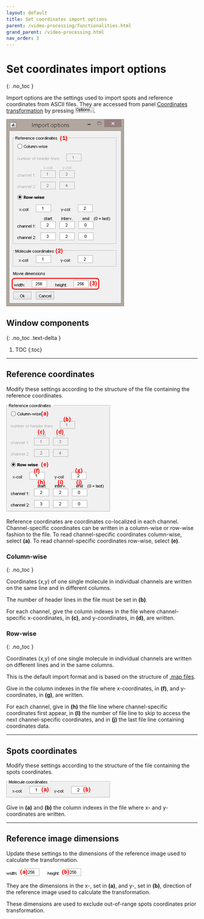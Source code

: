 ```yaml
---
layout: default
title: Set coordinates import options
parent: /video-processing/functionalities.html
grand_parent: /video-processing.html
nav_order: 3
---
```


# Set coordinates import options
{: .no_toc }

Import options are the settings used to import spots and reference coordinates from ASCII files. 
They are accessed from panel 
[Coordinates transformation](../panels/panel-molecule-coordinates.html#coordinates-transformation) by pressing 
![Options...](../../assets/images/gui/VP-but-options.png "Options...").

<a href="../../assets/images/gui/VP-panel-molcoord-transf-impopt.png"><img src="../../assets/images/gui/VP-panel-molcoord-transf-impopt.png" style="max-width: 310px;"/></a>


## Window components
{: .no_toc .text-delta }

1. TOC
{:toc}

---

## Reference coordinates

Modify these settings according to the structure of the file containing the reference coordinates.

<a href="../../assets/images/gui/VP-panel-molcoord-transf-impopt-refcoord.png"><img src="../../assets/images/gui/VP-panel-molcoord-transf-impopt-refcoord.png" style="max-width: 274px;"/></a>

Reference coordinates are coordinates co-localized in each channel.
Channel-specific coordinates can be written in a column-wise or row-wise fashion to the file.
To read channel-specific coordinates column-wise, select **(a)**. 
To read channel-specific coordinates row-wise, select **(e)**.

### Column-wise
{: .no_toc }

Coordinates (x,y) of one single molecule in individual channels are written on the same line and in different columns.

The number of header lines in the file must be set in **(b)**.

For each channel, give the column indexes in the file where channel-specific x-coordinates, in **(c)**, and y-coordinates, in **(d)**, are written.


### Row-wise
{: .no_toc }

Coordinates (x,y) of one single molecule in individual channels are written on different lines and in the same columns.

This is the default import format and is based on the structure of 
[.map files](../../output-files/map-reference-coordinates.html).

Give in the column indexes in the file where x-coordinates, in **(f)**, and y-coordinates, in **(g)**, are written.

For each channel, give in **(h)** the file line where channel-specific coordinates first appear, in **(l)** the number of file line to skip to access the next channel-specific coordinates, and in **(j)** the last file line containing coordinates data.

---

## Spots coordinates

Modify these settings according to the structure of the file containing the spots coordinates.

<a href="../../assets/images/gui/VP-panel-molcoord-transf-impopt-spotscoord.png"><img src="../../assets/images/gui/VP-panel-molcoord-transf-impopt-spotscoord.png" style="max-width: 274px;"/></a>

Give in **(a)** and **(b)** the column indexes in the file where x- and y- coordinates are written.

---

## Reference image dimensions

Update these settings to the dimensions of the reference image used to calculate the transformation.

<a href="../../assets/images/gui/VP-panel-molcoord-transf-impopt-viddim.png"><img src="../../assets/images/gui/VP-panel-molcoord-transf-impopt-viddim.png" style="max-width: 197px;"/></a>

They are the dimensions in the x-, set in **(a)**, and y-, set in **(b)**, direction of the reference image used to calculate the transformation.

These dimensions are used to exclude out-of-range spots coordinates prior transformation.

